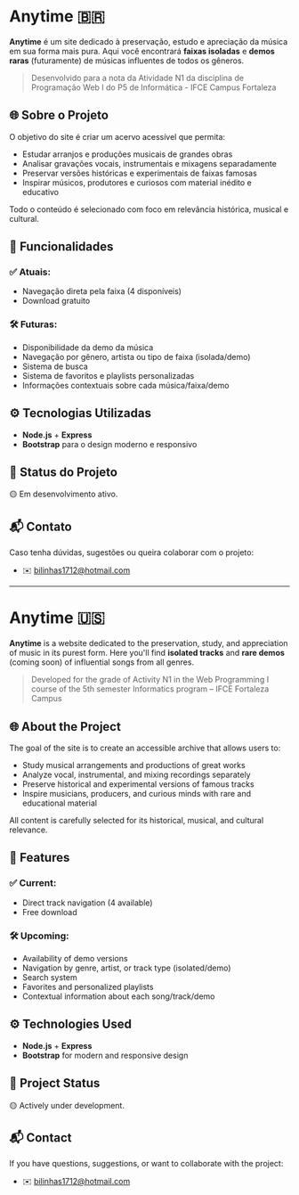 # Anytime 🇧🇷

**Anytime** é um site dedicado à preservação, estudo e apreciação da música em sua forma mais pura. Aqui você encontrará **faixas isoladas** e **demos raras** (futuramente) de músicas influentes de todos os gêneros.

> Desenvolvido para a nota da Atividade N1 da disciplina de Programação Web I do P5 de Informática - IFCE Campus Fortaleza

## 🌐 Sobre o Projeto

O objetivo do site é criar um acervo acessível que permita:
- Estudar arranjos e produções musicais de grandes obras
- Analisar gravações vocais, instrumentais e mixagens separadamente
- Preservar versões históricas e experimentais de faixas famosas
- Inspirar músicos, produtores e curiosos com material inédito e educativo

Todo o conteúdo é selecionado com foco em relevância histórica, musical e cultural.

## 🧩 Funcionalidades

### ✅ Atuais:

- Navegação direta pela faixa (4 disponíveis)
- Download gratuito

### 🛠️ Futuras:

- Disponibilidade da demo da música
- Navegação por gênero, artista ou tipo de faixa (isolada/demo)
- Sistema de busca
- Sistema de favoritos e playlists personalizadas
- Informações contextuais sobre cada música/faixa/demo

## ⚙️ Tecnologias Utilizadas

- **Node.js** + **Express** 
- **Bootstrap** para o design moderno e responsivo


## 🚧 Status do Projeto

🟡 Em desenvolvimento ativo.


## 📬 Contato

Caso tenha dúvidas, sugestões ou queira colaborar com o projeto:
- ✉️ bilinhas1712@hotmail.com

---

# Anytime 🇺🇸

**Anytime** is a website dedicated to the preservation, study, and appreciation of music in its purest form. Here you'll find **isolated tracks** and **rare demos** (coming soon) of influential songs from all genres.

> Developed for the grade of Activity N1 in the Web Programming I course of the 5th semester Informatics program – IFCE Fortaleza Campus

## 🌐 About the Project

The goal of the site is to create an accessible archive that allows users to:
- Study musical arrangements and productions of great works  
- Analyze vocal, instrumental, and mixing recordings separately  
- Preserve historical and experimental versions of famous tracks  
- Inspire musicians, producers, and curious minds with rare and educational material  

All content is carefully selected for its historical, musical, and cultural relevance.

## 🧩 Features

### ✅ Current:

- Direct track navigation (4 available)  
- Free download  

### 🛠️ Upcoming:

- Availability of demo versions  
- Navigation by genre, artist, or track type (isolated/demo)  
- Search system  
- Favorites and personalized playlists  
- Contextual information about each song/track/demo  

## ⚙️ Technologies Used

- **Node.js** + **Express**  
- **Bootstrap** for modern and responsive design  

## 🚧 Project Status

🟡 Actively under development.

## 📬 Contact

If you have questions, suggestions, or want to collaborate with the project:  
- ✉️ bilinhas1712@hotmail.com
